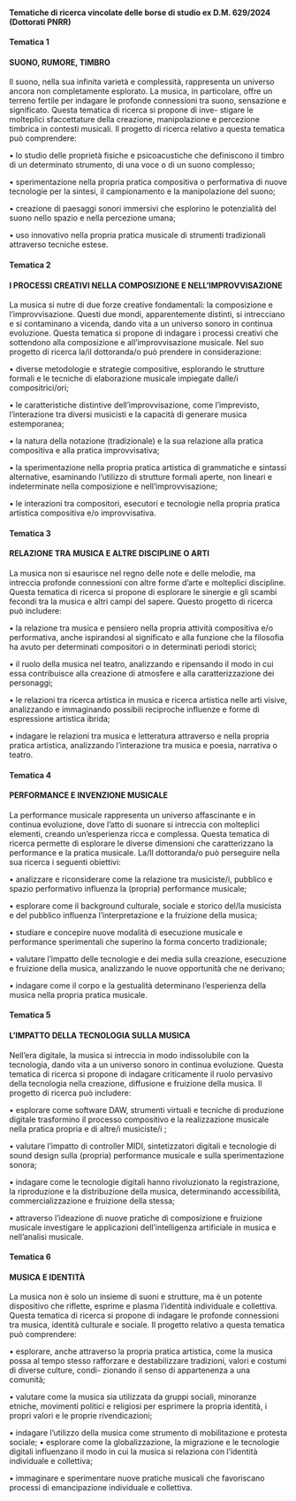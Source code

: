 
#### Tematiche di ricerca vincolate delle borse di studio ex D.M. 629/2024 (Dottorati PNRR)
#### Tematica 1
#### SUONO, RUMORE, TIMBRO
Il suono, nella sua infinita varietà e complessità, rappresenta un universo
ancora non completamente esplorato. La musica, in particolare, offre un terreno
fertile per indagare le profonde connessioni tra suono, sensazione e significato.
Questa tematica di ricerca si propone di inve- stigare le molteplici sfaccettature
della creazione, manipolazione e percezione timbrica in contesti musicali.
Il progetto di ricerca relativo a questa tematica può comprendere:

• lo studio delle proprietà fisiche e psicoacustiche che definiscono il timbro
di un determinato strumento, di una voce o di un suono complesso;

• sperimentazione nella propria pratica compositiva o performativa di nuove tecnologie
per la sintesi, il campionamento e la manipolazione del suono;

• creazione di paesaggi sonori immersivi che esplorino le potenzialità del suono
nello spazio e nella percezione umana;

• uso innovativo nella propria pratica musicale di strumenti tradizionali attraverso
tecniche estese.

#### Tematica 2
#### I PROCESSI CREATIVI NELLA COMPOSIZIONE E NELL’IMPROVVISAZIONE
La musica si nutre di due forze creative fondamentali: la composizione e l’improvvisazione.
Questi due mondi, apparentemente distinti, si intrecciano e si contaminano a vicenda,
dando vita a un universo sonoro in continua evoluzione. Questa tematica si propone
di indagare i processi creativi che sottendono alla composizione e all’improvvisazione musicale.
Nel suo progetto di ricerca la/il dottoranda/o può prendere in considerazione:

• diverse metodologie e strategie compositive, esplorando le strutture formali e
le tecniche di elaborazione musicale impiegate dalle/i compositrici/ori;

• le caratteristiche distintive dell’improvvisazione, come l’imprevisto, l’interazione
tra diversi musicisti e la capacità di generare musica estemporanea;

• la natura della notazione (tradizionale) e la sua relazione alla pratica compositiva
e alla pratica improvvisativa;

• la sperimentazione nella propria pratica artistica di grammatiche e sintassi
alternative, esaminando l’utilizzo di strutture formali aperte, non lineari e
indeterminate nella composizione e nell’improvvisazione;

• le interazioni tra compositori, esecutori e tecnologie nella propria pratica
artistica compositiva e/o improvvisativa.

#### Tematica 3
#### RELAZIONE TRA MUSICA E ALTRE DISCIPLINE O ARTI
La musica non si esaurisce nel regno delle note e delle melodie, ma intreccia
profonde connessioni con altre forme d’arte e molteplici discipline. Questa tematica
di ricerca si propone di esplorare le sinergie e gli scambi fecondi tra la musica
e altri campi del sapere.
Questo progetto di ricerca può includere:

• la relazione tra musica e pensiero nella propria attività compositiva e/o performativa,
anche ispirandosi al significato e alla funzione che la filosofia ha avuto per determinati
compositori o in determinati periodi storici;

• il ruolo della musica nel teatro, analizzando e ripensando il modo in cui essa
contribuisce alla creazione di atmosfere e alla caratterizzazione dei personaggi;

• le relazioni tra ricerca artistica in musica e ricerca artistica nelle arti visive,
analizzando e immaginando possibili reciproche influenze e forme di espressione artistica ibrida;

• indagare le relazioni tra musica e letteratura attraverso e nella propria pratica
artistica, analizzando l’interazione tra musica e poesia, narrativa o teatro.


#### Tematica 4
#### PERFORMANCE E INVENZIONE MUSICALE
La performance musicale rappresenta un universo affascinante e in continua evoluzione,
dove l’atto di suonare si intreccia con molteplici elementi, creando un’esperienza
ricca e complessa. Questa tematica di ricerca permette di esplorare le diverse
dimensioni che caratterizzano la performance e la pratica musicale.
La/Il dottoranda/o può perseguire nella sua ricerca i seguenti obiettivi:

• analizzare e riconsiderare come la relazione tra musiciste/i, pubblico e spazio
performativo influenza la (propria) performance musicale;

• esplorare come il background culturale, sociale e storico del/la musicista e
del pubblico influenza l’interpretazione e la fruizione della musica;

• studiare e concepire nuove modalità di esecuzione musicale e performance
sperimentali che superino la forma concerto tradizionale;

• valutare l’impatto delle tecnologie e dei media sulla creazione, esecuzione e
fruizione della musica, analizzando le nuove opportunità che ne derivano;

• indagare come il corpo e la gestualità determinano l’esperienza della musica
nella propria pratica musicale.



#### Tematica 5
#### L’IMPATTO DELLA TECNOLOGIA SULLA MUSICA
Nell’era digitale, la musica si intreccia in modo indissolubile con la tecnologia,
dando vita a un universo sonoro in continua evoluzione. Questa tematica di ricerca
si propone di indagare criticamente il ruolo pervasivo della tecnologia nella
creazione, diffusione e fruizione della musica.
Il progetto di ricerca può includere:

• esplorare come software DAW, strumenti virtuali e tecniche di produzione
digitale trasformino il processo compositivo e la realizzazione musicale nella
pratica propria e di altre/i musiciste/i ;

• valutare l’impatto di controller MIDI, sintetizzatori digitali e tecnologie di
sound design sulla (propria) performance musicale e sulla sperimentazione sonora;

• indagare come le tecnologie digitali hanno rivoluzionato la registrazione, la
riproduzione e la distribuzione della musica, determinando accessibilità,
commercializzazione e fruizione della stessa;

• attraverso l’ideazione di nuove pratiche di composizione e fruizione musicale
investigare le applicazioni dell’intelligenza artificiale in musica e nell’analisi musicale.



#### Tematica 6
#### MUSICA E IDENTITÀ
La musica non è solo un insieme di suoni e strutture, ma è un potente dispositivo
che riflette, esprime e plasma l’identità individuale e collettiva. Questa tematica
di ricerca si propone di indagare le profonde connessioni tra musica, identità
culturale e sociale.
Il progetto relativo a questa tematica può comprendere:

• esplorare, anche attraverso la propria pratica artistica, come la musica possa
al tempo stesso rafforzare e destabilizzare tradizioni, valori e costumi di diverse
culture, condi- zionando il senso di appartenenza a una comunità;

• valutare come la musica sia utilizzata da gruppi sociali, minoranze etniche,
movimenti politici e religiosi per esprimere la propria identità, i propri valori
e le proprie rivendicazioni;

• indagare l’utilizzo della musica come strumento di mobilitazione e protesta sociale;
• esplorare come la globalizzazione, la migrazione e le tecnologie digitali influenzano
il modo in cui la musica si relaziona con l’identità individuale e collettiva;

• immaginare e sperimentare nuove pratiche musicali che favoriscano processi di
emancipazione individuale e collettiva.
